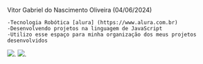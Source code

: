 Vitor Gabriel do Nascimento Oliveira  (04/06/2024)

    -Tecnologia Robótica [alura] (https://www.alura.com.br)
    -Desenvolvendo projetos na linguagem de JavaScript
    -Utilizo esse espaço para minha organização dos meus projetos desenvolvidos


![](https://media.tenor.com/DuThn51FjPcAAAAM/nerd-emoji-nerd.gif).  ![](https://media.tenor.com/DuThn51FjPcAAAAM/nerd-emoji-nerd.gif).





